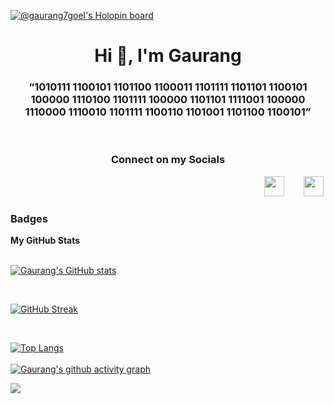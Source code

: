 
[![@gaurang7goel's Holopin board](https://holopin.io/api/user/board?user=gaurang7goel)](https://holopin.io/@gaurang7goel)
<h1 align="center">Hi 👋, I'm Gaurang</h1>
<h3 align="center">“1010111 1100101 1101100 1100011 1101111 1101101 1100101 100000 1110100 1101111 100000 1101101 1111001 100000 1110000 1110010 1101111 1100110 1101001 1101100 1100101”</h3>
<br>

<h3 align="center">Connect on my Socials </h3>
&nbsp&nbsp&nbsp&nbsp&nbsp&nbsp&nbsp&nbsp&nbsp&nbsp&nbsp&nbsp&nbsp&nbsp&nbsp&nbsp&nbsp&nbsp&nbsp&nbsp&nbsp&nbsp&nbsp&nbsp&nbsp&nbsp&nbsp&nbsp&nbsp&nbsp&nbsp&nbsp&nbsp&nbsp&nbsp&nbsp&nbsp&nbsp&nbsp&nbsp&nbsp&nbsp&nbsp&nbsp&nbsp&nbsp&nbsp&nbsp&nbsp&nbsp&nbsp&nbsp&nbsp&nbsp&nbsp&nbsp&nbsp&nbsp&nbsp&nbsp&nbsp&nbsp&nbsp&nbsp&nbsp&nbsp&nbsp&nbsp&nbsp&nbsp&nbsp&nbsp&nbsp&nbsp&nbsp&nbsp&nbsp&nbsp&nbsp&nbsp&nbsp&nbsp&nbsp&nbsp&nbsp&nbsp&nbsp&nbsp&nbsp&nbsp&nbsp&nbsp&nbsp&nbsp&nbsp&nbsp&nbsp&nbsp&nbsp&nbsp&nbsp&nbsp
<a href="https://www.linkedin.com/in/gaurang7goel/" rel="nofollow"><img src="https://raw.githubusercontent.com/danielcranney/readme-generator/main/public/icons/socials/linkedin.svg" width="32" height="32" style="max-width: 100%;"></a>&nbsp&nbsp&nbsp&nbsp&nbsp&nbsp&nbsp
<a href="https://twitter.com/gaurang7goel" rel="nofollow"><img src="https://raw.githubusercontent.com/danielcranney/readme-generator/main/public/icons/socials/twitter.svg" width="32" height="32" style="max-width: 100%;"></a>
<h3> Badges </h3>
<b>My GitHub Stats</b>
<br>

<br>

[![Gaurang's GitHub stats](https://github-readme-stats.vercel.app/api?username=gaurang7goel&theme=radical&hide_border=true&date_format=M%20j%5B%2C%20Y%5D)](https://github.com/gaurang7goel/github-readme-stats)

<br>

[![GitHub Streak](https://github-readme-streak-stats.herokuapp.com?user=gaurang7goel&theme=radical&hide_border=true&date_format=M%20j%5B%2C%20Y%5D)](https://git.io/streak-stats)

<br>

[![Top Langs](https://github-readme-stats.vercel.app/api/top-langs/?username=gaurang7goel&layout=compact&theme=radical)](https://github.com/anuraghazra/github-readme-stats)
<br><br>
[![Gaurang's github activity graph](https://activity-graph.herokuapp.com/graph?username=gaurang7goel&bg_color=000000&color=9e4c98&line=8080c0&point=ffff00&area=true&hide_border=true)](https://github.com/gaurang7goel/github-readme-activity-graph)
<br>

[![](https://visitcount.itsvg.in/api?id=gaurang7goel&icon=4&color=0)](https://visitcount.itsvg.in)


